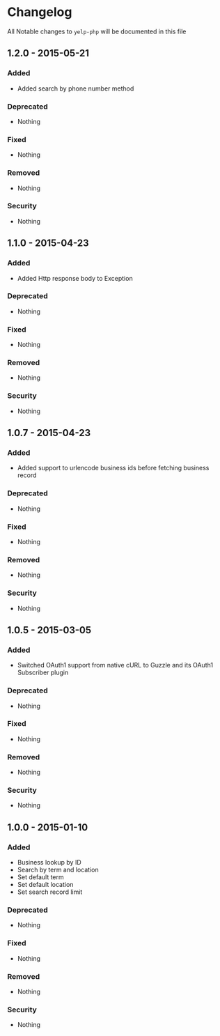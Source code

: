 # Changelog
All Notable changes to `yelp-php` will be documented in this file

## 1.2.0 - 2015-05-21

### Added
- Added search by phone number method

### Deprecated
- Nothing

### Fixed
- Nothing

### Removed
- Nothing

### Security
- Nothing

## 1.1.0 - 2015-04-23

### Added
- Added Http response body to Exception

### Deprecated
- Nothing

### Fixed
- Nothing

### Removed
- Nothing

### Security
- Nothing

## 1.0.7 - 2015-04-23

### Added
- Added support to urlencode business ids before fetching business record

### Deprecated
- Nothing

### Fixed
- Nothing

### Removed
- Nothing

### Security
- Nothing

## 1.0.5 - 2015-03-05

### Added
- Switched OAuth1 support from native cURL to Guzzle and its OAuth1 Subscriber plugin

### Deprecated
- Nothing

### Fixed
- Nothing

### Removed
- Nothing

### Security
- Nothing

## 1.0.0 - 2015-01-10

### Added
- Business lookup by ID
- Search by term and location
- Set default term
- Set default location
- Set search record limit

### Deprecated
- Nothing

### Fixed
- Nothing

### Removed
- Nothing

### Security
- Nothing
